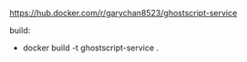 https://hub.docker.com/r/garychan8523/ghostscript-service

build:
- docker build -t ghostscript-service .
